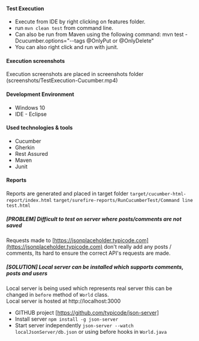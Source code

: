 #### Test Execution
* Execute from IDE by right clicking on features folder.
* run `mvn clean test` from command line.
* Can also be run from Maven using the following command: mvn test -Dcucumber.options="--tags @OnlyPut or @OnlyDelete"
* You can also right click and run with junit.

#### Execution screenshots
Execution screenshots are placed in screenshots folder (screenshots/TestExecution-Cucumber.mp4)

#### Development Environment
* Windows 10
* IDE - Eclipse

#### Used technologies & tools
* Cucumber
* Gherkin
* Rest Assured
* Maven
* Junit

#### Reports
Reports are generated and placed in target folder
`target/cucumber-html-report/index.html`
`target/surefire-reports/RunCucumberTest/Command line test.html`

##### [PROBLEM] Difficult to test on server where posts/comments are not saved
Requests made to [https://jsonplaceholder.typicode.com](https://jsonplaceholder.typicode.com) don't really add any posts / comments,
Its hard to ensure the correct API's requests are made.


##### [SOLUTION] Local server can be installed which supports comments, posts and users
Local server is being used which represents real server this can be changed in `before` method of `World` class.
</br> Local server is hosted at http://localhost:3000  
 * GITHUB project [https://github.com/typicode/json-server]
 * Install server `npm install -g json-server`</br>
 * Start server independently `json-server --watch localJsonServer/db.json` or using before hooks in `World.java`


